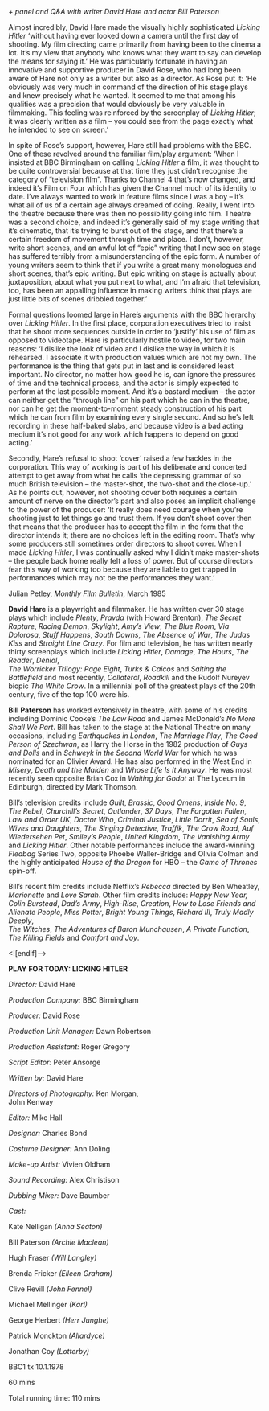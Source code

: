 

_+ panel and Q&A with writer David Hare and actor Bill Paterson_

Almost incredibly, David Hare made the visually highly sophisticated _Licking Hitler_ ‘without having ever looked down a camera until the first day of shooting. My film directing came primarily from having been to the cinema a lot. It’s my view that anybody who knows what they want to say can develop the means for saying it.’ He was particularly fortunate in having an innovative and supportive producer in David Rose, who had long been aware of Hare not only as a writer but also as a director. As Rose put it: ‘He obviously was very much in command of the direction of his stage plays and knew precisely what he wanted. It seemed to me that among his qualities was a precision that would obviously be very valuable in filmmaking. This feeling was reinforced by the screenplay of _Licking Hitler_; it was clearly written as a film – you could see from the page exactly what he intended to see on screen.’

In spite of Rose’s support, however, Hare still had problems with the BBC.  
One of these revolved around the familiar film/play argument: ‘When I insisted at BBC Birmingham on calling _Licking Hitler_ a film, it was thought to be quite controversial because at that time they just didn’t recognise the category of “television film”. Thanks to Channel 4 that’s now changed, and indeed it’s Film on Four which has given the Channel much of its identity to date. I’ve always wanted to work in feature films since I was a boy – it’s what all of us of a certain age always dreamed of doing. Really, I went into the theatre because there was then no possibility going into film. Theatre was a second choice, and indeed it’s generally said of my stage writing that it’s cinematic, that it’s trying to burst out of the stage, and that there’s a certain freedom of movement through time and place. I don’t, however, write short scenes, and an awful lot of “epic” writing that I now see on stage has suffered terribly from a misunderstanding of the epic form. A number of young writers seem to think that if you write a great many monologues and short scenes, that’s epic writing. But epic writing on stage is actually about juxtaposition, about what you put next to what, and I’m afraid that television, too, has been an appalling influence in making writers think that plays are just little bits of scenes dribbled together.’

Formal questions loomed large in Hare’s arguments with the BBC hierarchy over _Licking Hitler_. In the first place, corporation executives tried to insist that he shoot more sequences outside in order to ‘justify’ his use of film as opposed to videotape. Hare is particularly hostile to video, for two main reasons: ‘I dislike the look of video and I dislike the way in which it is rehearsed. I associate it with production values which are not my own. The performance is the thing that gets put in last and is considered least important. No director, no matter how good he is, can ignore the pressures of time and the technical process, and the actor is simply expected to perform at the last possible moment. And it’s a bastard medium – the actor can neither get the “through line” on his part which he can in the theatre, nor can he get the moment-to-moment steady construction of his part which he can from film by examining every single second. And so he’s left recording in these half-baked slabs, and because video is a bad acting medium it’s not good for any work which happens to depend on good acting.’

Secondly, Hare’s refusal to shoot ‘cover’ raised a few hackles in the corporation. This way of working is part of his deliberate and concerted attempt to get away from what he calls ‘the depressing grammar of so much British television – the master-shot, the two-shot and the close-up.’ As he points out, however, not shooting cover both requires a certain amount of nerve on the director’s part and also poses an implicit challenge to the power of the producer: ‘It really does need courage when you’re shooting just to let things go and trust them. If you don’t shoot cover then that means that the producer has to accept the film in the form that the director intends it; there are no choices left in the editing room. That’s why some producers still sometimes order directors to shoot cover. When I made _Licking Hitler_, I was continually asked why I didn’t make master-shots – the people back home really felt a loss of power. But of course directors fear this way of working too because they are liable to get trapped in performances which may not be the performances  they want.’

Julian Petley, _Monthly Film Bulletin_, March 1985

**David Hare** is a playwright and filmmaker. He has written over 30 stage plays which include _Plenty_, _Pravda_ (with Howard Brenton), _The Secret Rapture_, _Racing Demon_, _Skylight_, _Amy’s View_, _The Blue Room_, _Via Dolorosa_, _Stuff_ _Happens_, _South_ _Downs_, _The Absence of War_, _The Judas Kiss_ and _Straight_ _Line_ _Crazy_. For film and television, he has written nearly thirty screenplays which include _Licking_ _Hitler_, _Damage_, _The_ _Hours_, _The_ _Reader_, _Denial_,  
_The Worricker Trilogy: Page Eight_, _Turks & Caicos_ and _Salting the Battlefield_ and most recently, _Collateral_, _Roadkill_ and the Rudolf Nureyev biopic _The White Crow_. In a millennial poll of the greatest plays of the 20th century, five of the top 100 were his.

**Bill Paterson** has worked extensively in theatre, with some of his credits including Dominic Cooke’s _The Low Road_ and James McDonald’s _No More Shall We Part_. Bill has taken to the stage at the National Theatre on many occasions, including _Earthquakes in London_, _The Marriage Play_, _The Good Person of Szechwan_, as Harry the Horse in the 1982 production of _Guys and Dolls_ and in _Schweyk in the Second World War_ for which he was nominated for an Olivier Award. He has also performed in the West End in _Misery_, _Death and the Maiden_ and _Whose Life Is It Anyway_. He was most recently seen opposite Brian Cox in _Waiting for Godot_ at The Lyceum in Edinburgh, directed by Mark Thomson.

Bill’s television credits include _Guilt_, _Brassic_, _Good_ _Omens_, _Inside No. 9_,  
_The_ _Rebel_, _Churchill’s Secret_, _Outlander_, _37_ _Days_, _The Forgotten Fallen_, _Law and_ _Order UK_, _Doctor Who_, _Criminal_ _Justice_, _Little_ _Dorrit_, _Sea of Souls_, _Wives_ _and_ _Daughters_, _The Singing Detective_, _Traffik_, _The Crow Road_, _Auf Wiedersehen_ _Pet_, _Smiley’s People_, _United Kingdom_, _The Vanishing Army_ and _Licking_ _Hitler_. Other notable performances include the award-winning _Fleabag_ Series Two, opposite Phoebe Waller-Bridge and Olivia Colman and the highly anticipated _House of the Dragon_ for HBO – the _Game of Thrones_ spin-off.

Bill’s recent film credits include Netflix’s _Rebecca_ directed by Ben Wheatley, _Marionette_ and _Love_ _Sarah_. Other film credits include: _Happy_ _New_ _Year, Colin_ _Burstead_, _Dad’s Army_, _High-Rise_, _Creation_, _How to Lose Friends and Alienate_ _People_, _Miss Potter_, _Bright Young Things_, _Richard III_, _Truly Madly Deeply_,  
_The_ _Witches_, _The Adventures of Baron Munchausen_, _A Private Function_,  
_The Killing_ _Fields_ and _Comfort and Joy_.

<![endif]-->

**PLAY FOR TODAY: LICKING HITLER**

_Director:_ David Hare

_Production Company:_ BBC Birmingham

_Producer:_ David Rose

_Production Unit Manager:_ Dawn Robertson

_Production Assistant:_ Roger Gregory

_Script Editor:_ Peter Ansorge

_Written by:_ David Hare

_Directors of Photography:_ Ken Morgan,  
John Kenway

_Editor:_ Mike Hall

_Designer:_ Charles Bond

_Costume Designer:_ Ann Doling

_Make-up Artist:_ Vivien Oldham

_Sound Recording:_ Alex Christison

_Dubbing Mixer:_ Dave Baumber

_Cast:_

Kate Nelligan _(Anna Seaton)_

Bill Paterson _(Archie Maclean)_

Hugh Fraser _(Will Langley)_

Brenda Fricker _(Eileen Graham)_

Clive Revill _(John Fennel)_

Michael Mellinger _(Karl)_

George Herbert _(Herr Junghe)_

Patrick Monckton _(Allardyce)_

Jonathan Coy _(Lotterby)_

BBC1 tx 10.1.1978

60 mins

Total running time: 110 mins
<!--stackedit_data:
eyJoaXN0b3J5IjpbMzYxNTcwNDZdfQ==
-->